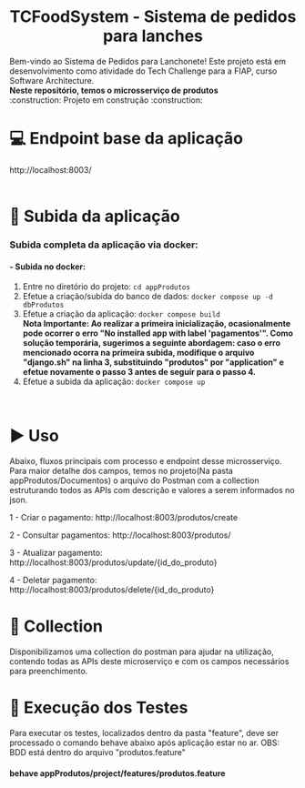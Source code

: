 <h1 align="center"> TCFoodSystem - Sistema de pedidos para lanches </h1>
Bem-vindo ao Sistema de Pedidos para Lanchonete! Este projeto está em desenvolvimento como atividade do Tech Challenge para a FIAP, curso Software Architecture.	
<br/>
<b>Neste repositório, temos o microsserviço de produtos</b>
<br/>
:construction: Projeto em construção :construction:
<br/>

# :computer: Endpoint base da aplicação
http://localhost:8003/
<br/>
<br/>

# :hammer: Subida da aplicação
### Subida completa da aplicação via docker:

#### - Subida no docker:
1. Entre no diretório do projeto: `cd appProdutos`
2. Efetue a criação/subida do banco de dados: `docker compose up -d dbProdutos`
3. Efetue a criação da aplicação: `docker compose build`                                                                                                                                                                                                                                                     
      <b>Nota Importante:
      Ao realizar a primeira inicialização, ocasionalmente pode ocorrer o erro "No installed app with label 'pagamentos'". Como solução temporária, sugerimos a seguinte abordagem: caso o erro mencionado ocorra na primeira subida, modifique o arquivo "django.sh" na linha       3, substituindo "produtos" por "application" e efetue novamente o passo 3 antes de seguir para o passo 4.</b>
4. Efetue a subida da aplicação: `docker compose up`
<br/>
  
# :arrow_forward: Uso 
Abaixo, fluxos principais com processo e endpoint desse microsserviço. Para maior detalhe dos campos, temos no projeto(Na pasta appProdutos/Documentos) o arquivo do Postman com a collection estruturando todos as APIs com descrição e valores a serem informados no json.

1 - Criar o pagamento: http://localhost:8003/produtos/create

2 - Consultar pagamentos: http://localhost:8003/produtos/

3 - Atualizar pagamento: http://localhost:8003/produtos/update/{id_do_produto}

4 - Deletar pagamento: http://localhost:8003/produtos/delete/{id_do_produto}

# :page_with_curl: Collection
Disponibilizamos uma collection do postman para ajudar na utilização, contendo todas as APIs deste microserviço e com os campos necessários para preenchimento. 

# :test_tube: Execução dos Testes
Para executar os testes, localizados dentro da pasta "feature", deve ser processado o comando behave abaixo após aplicação estar no ar.
OBS: BDD está dentro do arquivo "produtos.feature"

#### behave appProdutos/project/features/produtos.feature

